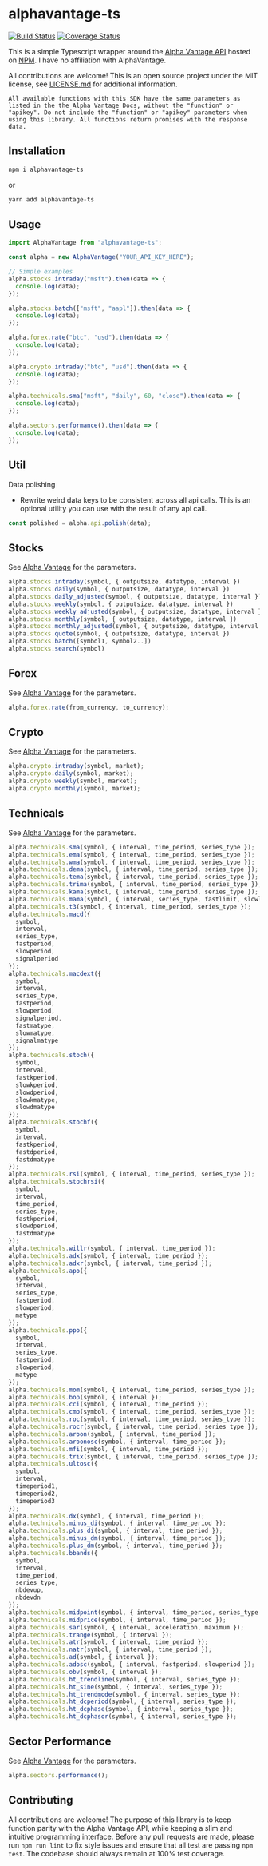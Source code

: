 # alphavantage-ts

[![Build Status](https://travis-ci.org/adamjking3/alphavantage-ts.svg?branch=master)](https://travis-ci.org/adamjking3/alphavantage-ts)
[![Coverage Status](https://coveralls.io/repos/github/adamjking3/alphavantage-ts/badge.svg?branch=master)](https://coveralls.io/github/adamjking3/alphavantage-ts?branch=master)

This is a simple Typescript wrapper around the [Alpha Vantage API](https://www.alphavantage.co/documentation/) hosted on [NPM](https://www.npmjs.com/package/alphavantage-ts). I have no affiliation with AlphaVantage.

All contributions are welcome! This is an open source project under the MIT license, see [LICENSE.md](LICENSE.md) for additional information.

`All available functions with this SDK have the same parameters as listed in the the Alpha Vantage Docs, without the "function" or "apikey". Do not include the "function" or "apikey" parameters when using this library. All functions return promises with the response data.`

## Installation

```bash
npm i alphavantage-ts
```

or

```bash
yarn add alphavantage-ts
```

## Usage

```typescript
import AlphaVantage from "alphavantage-ts";

const alpha = new AlphaVantage("YOUR_API_KEY_HERE");

// Simple examples
alpha.stocks.intraday("msft").then(data => {
  console.log(data);
});

alpha.stocks.batch(["msft", "aapl"]).then(data => {
  console.log(data);
});

alpha.forex.rate("btc", "usd").then(data => {
  console.log(data);
});

alpha.crypto.intraday("btc", "usd").then(data => {
  console.log(data);
});

alpha.technicals.sma("msft", "daily", 60, "close").then(data => {
  console.log(data);
});

alpha.sectors.performance().then(data => {
  console.log(data);
});
```

## Util

Data polishing

- Rewrite weird data keys to be consistent across all api calls. This is an optional utility you can use with the result of any api call.

```typescript
const polished = alpha.api.polish(data);
```

## Stocks

See [Alpha Vantage](https://www.alphavantage.co/documentation/#time-series-data) for the parameters.

```typescript
alpha.stocks.intraday(symbol, { outputsize, datatype, interval })
alpha.stocks.daily(symbol, { outputsize, datatype, interval })
alpha.stocks.daily_adjusted(symbol, { outputsize, datatype, interval })
alpha.stocks.weekly(symbol, { outputsize, datatype, interval })
alpha.stocks.weekly_adjusted(symbol, { outputsize, datatype, interval })
alpha.stocks.monthly(symbol, { outputsize, datatype, interval })
alpha.stocks.monthly_adjusted(symbol, { outputsize, datatype, interval })
alpha.stocks.quote(symbol, { outputsize, datatype, interval })
alpha.stocks.batch([symbol1, symbol2..])
alpha.stocks.search(symbol)
```

## Forex

See [Alpha Vantage](https://www.alphavantage.co/documentation/#fx) for the parameters.

```typescript
alpha.forex.rate(from_currency, to_currency);
```

## Crypto

See [Alpha Vantage](https://www.alphavantage.co/documentation/#digital-currency) for the parameters.

```typescript
alpha.crypto.intraday(symbol, market);
alpha.crypto.daily(symbol, market);
alpha.crypto.weekly(symbol, market);
alpha.crypto.monthly(symbol, market);
```

## Technicals

See [Alpha Vantage](https://www.alphavantage.co/documentation/#technical-indicators) for the parameters.

```typescript
alpha.technicals.sma(symbol, { interval, time_period, series_type });
alpha.technicals.ema(symbol, { interval, time_period, series_type });
alpha.technicals.wma(symbol, { interval, time_period, series_type });
alpha.technicals.dema(symbol, { interval, time_period, series_type });
alpha.technicals.tema(symbol, { interval, time_period, series_type });
alpha.technicals.trima(symbol, { interval, time_period, series_type });
alpha.technicals.kama(symbol, { interval, time_period, series_type });
alpha.technicals.mama(symbol, { interval, series_type, fastlimit, slowlimit });
alpha.technicals.t3(symbol, { interval, time_period, series_type });
alpha.technicals.macd({
  symbol,
  interval,
  series_type,
  fastperiod,
  slowperiod,
  signalperiod
});
alpha.technicals.macdext({
  symbol,
  interval,
  series_type,
  fastperiod,
  slowperiod,
  signalperiod,
  fastmatype,
  slowmatype,
  signalmatype
});
alpha.technicals.stoch({
  symbol,
  interval,
  fastkperiod,
  slowkperiod,
  slowdperiod,
  slowkmatype,
  slowdmatype
});
alpha.technicals.stochf({
  symbol,
  interval,
  fastkperiod,
  fastdperiod,
  fastdmatype
});
alpha.technicals.rsi(symbol, { interval, time_period, series_type });
alpha.technicals.stochrsi({
  symbol,
  interval,
  time_period,
  series_type,
  fastkperiod,
  slowdperiod,
  fastdmatype
});
alpha.technicals.willr(symbol, { interval, time_period });
alpha.technicals.adx(symbol, { interval, time_period });
alpha.technicals.adxr(symbol, { interval, time_period });
alpha.technicals.apo({
  symbol,
  interval,
  series_type,
  fastperiod,
  slowperiod,
  matype
});
alpha.technicals.ppo({
  symbol,
  interval,
  series_type,
  fastperiod,
  slowperiod,
  matype
});
alpha.technicals.mom(symbol, { interval, time_period, series_type });
alpha.technicals.bop(symbol, { interval });
alpha.technicals.cci(symbol, { interval, time_period });
alpha.technicals.cmo(symbol, { interval, time_period, series_type });
alpha.technicals.roc(symbol, { interval, time_period, series_type });
alpha.technicals.rocr(symbol, { interval, time_period, series_type });
alpha.technicals.aroon(symbol, { interval, time_period });
alpha.technicals.aroonosc(symbol, { interval, time_period });
alpha.technicals.mfi(symbol, { interval, time_period });
alpha.technicals.trix(symbol, { interval, time_period, series_type });
alpha.technicals.ultosc({
  symbol,
  interval,
  timeperiod1,
  timeperiod2,
  timeperiod3
});
alpha.technicals.dx(symbol, { interval, time_period });
alpha.technicals.minus_di(symbol, { interval, time_period });
alpha.technicals.plus_di(symbol, { interval, time_period });
alpha.technicals.minus_dm(symbol, { interval, time_period });
alpha.technicals.plus_dm(symbol, { interval, time_period });
alpha.technicals.bbands({
  symbol,
  interval,
  time_period,
  series_type,
  nbdevup,
  nbdevdn
});
alpha.technicals.midpoint(symbol, { interval, time_period, series_type });
alpha.technicals.midprice(symbol, { interval, time_period });
alpha.technicals.sar(symbol, { interval, acceleration, maximum });
alpha.technicals.trange(symbol, { interval });
alpha.technicals.atr(symbol, { interval, time_period });
alpha.technicals.natr(symbol, { interval, time_period });
alpha.technicals.ad(symbol, { interval });
alpha.technicals.adosc(symbol, { interval, fastperiod, slowperiod });
alpha.technicals.obv(symbol, { interval });
alpha.technicals.ht_trendline(symbol, { interval, series_type });
alpha.technicals.ht_sine(symbol, { interval, series_type });
alpha.technicals.ht_trendmode(symbol, { interval, series_type });
alpha.technicals.ht_dcperiod(symbol, { interval, series_type });
alpha.technicals.ht_dcphase(symbol, { interval, series_type });
alpha.technicals.ht_dcphasor(symbol, { interval, series_type });
```

## Sector Performance

See [Alpha Vantage](https://www.alphavantage.co/documentation/#sector-information) for the parameters.

```typescript
alpha.sectors.performance();
```

## Contributing

All contributions are welcome! The purpose of this library is to keep function parity with the Alpha Vantage API, while keeping a slim and intuitive programming interface. Before any pull requests are made, please run `npm run lint` to fix style issues and ensure that all test are passing `npm test`. The codebase should always remain at 100% test coverage.

